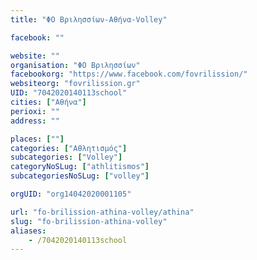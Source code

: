 ```yaml
---
title: "ΦΟ Βριλησσίων-Αθήνα-Volley"

facebook: ""

website: ""
organisation: "ΦΟ Βριλησσίων"
facebookorg: "https://www.facebook.com/fovrilission/"
websiteorg: "fovrilission.gr"
UID: "7042020140113school"
cities: ["Αθήνα"]
perioxi: ""
address: ""

places: [""]
categories: ["Αθλητισμός"]
subcategories: ["Volley"]
categoryNoSLug: ["athlitismos"]
subcategoriesNoSLug: ["volley"]

orgUID: "org14042020001105"

url: "fo-brilission-athina-volley/athina"
slug: "fo-brilission-athina-volley"
aliases:
    - /7042020140113school
---
```





